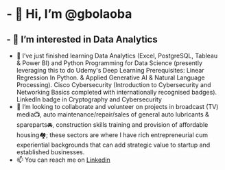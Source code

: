 # - 👋 Hi, I’m @gbolaoba
## - 👀 I’m interested in Data Analytics
- 🌱 I’ve just finished learning Data Analytics (Excel, PostgreSQL, Tableau & Power BI) and Python Programming for Data Science (presently leveraging this to do Udemy's Deep Learning Prerequisites: Linear Regression In Python. & Applied Generative AI & Natural Language Processing). Cisco Cybersecurity (Introduction to Cybersecurity and Networking Basics completed with internationally recognised badges). LinkedIn badge in Cryptography and Cybersecurity  
- 💞️ I’m looking to collaborate and volunteer on projects in broadcast (TV) media📺, auto maintenance/repair/sales of general auto lubricants & spareparts🚘, construction skills training and provision of affordable housing🏘️; these sectors are where I have rich entrepreneurial cum experiential backgrounds that can add strategic value to startup and established businesses. 
- 📫 You can reach me on [Linkedin](https://www.linkedin.com/in/gbola-oba-7a241320?utm_source=share&utm_campaign=share_via&utm_content=profile&utm_medium=android_app)

<!---
gbolaoba/gbolaoba is a ✨ special ✨ repository because its `README.md` (this file) appears on your GitHub profile.
You can click the Preview link to take a look at your changes.
--->
